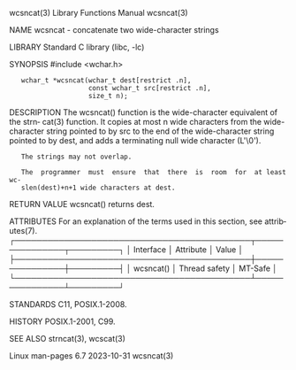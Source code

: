 wcsncat(3)                 Library Functions Manual                 wcsncat(3)

NAME
       wcsncat - concatenate two wide-character strings

LIBRARY
       Standard C library (libc, -lc)

SYNOPSIS
       #include <wchar.h>

       wchar_t *wcsncat(wchar_t dest[restrict .n],
                        const wchar_t src[restrict .n],
                        size_t n);

DESCRIPTION
       The  wcsncat()  function  is the wide-character equivalent of the strn‐
       cat(3) function.  It copies at most n wide characters  from  the  wide-
       character  string  pointed  to  by src to the end of the wide-character
       string pointed to by dest, and adds a terminating null  wide  character
       (L'\0').

       The strings may not overlap.

       The  programmer  must  ensure  that  there  is  room  for  at least wc‐
       slen(dest)+n+1 wide characters at dest.

RETURN VALUE
       wcsncat() returns dest.

ATTRIBUTES
       For an explanation of the terms  used  in  this  section,  see  attrib‐
       utes(7).
       ┌───────────────────────────────────────────┬───────────────┬─────────┐
       │ Interface                                 │ Attribute     │ Value   │
       ├───────────────────────────────────────────┼───────────────┼─────────┤
       │ wcsncat()                                 │ Thread safety │ MT-Safe │
       └───────────────────────────────────────────┴───────────────┴─────────┘

STANDARDS
       C11, POSIX.1-2008.

HISTORY
       POSIX.1-2001, C99.

SEE ALSO
       strncat(3), wcscat(3)

Linux man-pages 6.7               2023-10-31                        wcsncat(3)
